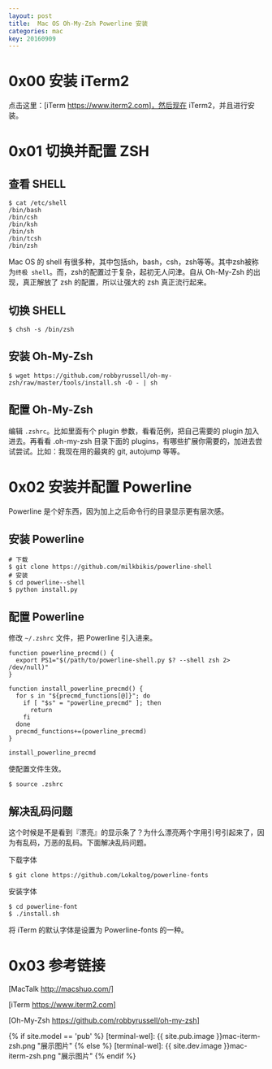 ```yaml
---
layout: post
title:  Mac OS Oh-My-Zsh Powerline 安装
categories: mac
key: 20160909
---
```





# 0x00 安装 iTerm2 #

点击这里：[iTerm https://www.iterm2.com]，然后现在 iTerm2，并且进行安装。

# 0x01 切换并配置 ZSH #

## 查看 SHELL ##

```shell
$ cat /etc/shell
/bin/bash
/bin/csh
/bin/ksh
/bin/sh
/bin/tcsh
/bin/zsh
```

Mac OS 的 shell 有很多种，其中包括sh，bash，csh，zsh等等。其中zsh被称为```终极 shell```。而，zsh的配置过于复杂，起初无人问津。自从 Oh-My-Zsh 的出现，真正解放了 zsh 的配置，所以让强大的 zsh 真正流行起来。

## 切换 SHELL ##

```shell
$ chsh -s /bin/zsh
```

## 安装 Oh-My-Zsh ##

```shell
$ wget https://github.com/robbyrussell/oh-my-zsh/raw/master/tools/install.sh -O - | sh
```

## 配置 Oh-My-Zsh ##

编辑 ```.zshrc```。比如里面有个 plugin 参数，看看范例，把自己需要的 plugin 加入进去。再看看 .oh-my-zsh 目录下面的 plugins，有哪些扩展你需要的，加进去尝试尝试。比如：我现在用的最爽的 git, autojump 等等。

# 0x02 安装并配置 Powerline #

Powerline 是个好东西，因为加上之后命令行的目录显示更有层次感。


## 安装 Powerline ##

```shell
# 下载
$ git clone https://github.com/milkbikis/powerline-shell
# 安装
$ cd powerline--shell
$ python install.py
```

## 配置 Powerline ##

修改	```~/.zshrc``` 文件，把 Powerline 引入进来。

```
function powerline_precmd() {
  export PS1="$(/path/to/powerline-shell.py $? --shell zsh 2> /dev/null)"
}

function install_powerline_precmd() {
  for s in "${precmd_functions[@]}"; do
    if [ "$s" = "powerline_precmd" ]; then
      return
    fi
  done
  precmd_functions+=(powerline_precmd)
}

install_powerline_precmd
```

使配置文件生效。

```
$ source .zshrc
```

## 解决乱码问题 ##

这个时候是不是看到『漂亮』的显示条了？为什么漂亮两个字用引号引起来了，因为有乱码，万恶的乱码。下面解决乱码问题。

下载字体

```
$ git clone https://github.com/Lokaltog/powerline-fonts
```

安装字体

```shell
$ cd powerline-font
$ ./install.sh
```

将 iTerm 的默认字体是设置为 Powerline-fonts 的一种。


# 0x03 参考链接 #

[MacTalk http://macshuo.com/]

[iTerm https://www.iterm2.com]

[Oh-My-Zsh https://github.com/robbyrussell/oh-my-zsh]


{% if site.model == 'pub' %}
[terminal-wel]:   {{ site.pub.image }}mac-iterm-zsh.png "展示图片"
{% else %}
[terminal-wel]:   {{ site.dev.image }}mac-iterm-zsh.png "展示图片"
{% endif %}


[iTerm https://www.iterm2.com]:https://www.iterm2.com/downloads.html
[Oh-My-Zsh https://github.com/robbyrussell/oh-my-zsh]:https://github.com/robbyrussell/oh-my-zsh
[MacTalk http://macshuo.com/]:http://macshuo.com/?p=676





